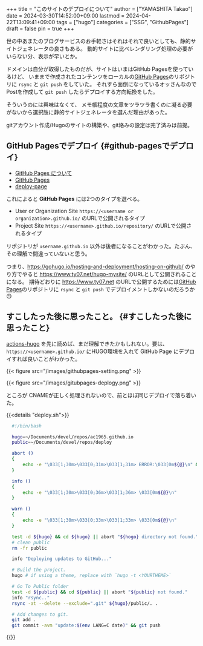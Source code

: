 +++
title = "このサイトのデプロイについて"
author = ["YAMASHITA Takao"]
date = 2024-03-30T14:52:00+09:00
lastmod = 2024-04-22T13:09:41+09:00
tags = ["hugo"]
categories = ["SSG", "GithubPages"]
draft = false
pin = true
+++

世の中あまたのブログサービスのお手軽さはそれはそれで良いとしても、静的サイトジェネレータの良さもある。
動的サイトに比べレンダリング処理の必要がいらない分、表示が早いとか。

ドメインは自分が取得したものだが、サイトはいまはGitHub Pagesを使っているけど、
いままで作成されたコンテンツをローカルの[GitHub Pages](https://github.com/ac1965/ac1965.github.io)のリポジトリに `rsync` と `git push` をしていた。
それすら面倒になっているオッさんなのでPostを作成して `git push` したらデプロイする方向転換をした。

そういうのには興味はなくて、
メモ帳程度の文章をツラツラ書くのに凝る必要がないから選択肢に静的サイトジェネレータを選んだ理由があった。

gitアカウント作成/Hugoのサイトの構築や、git絡みの設定は完了済みは前提。


## GitHub Pagesでデプロイ {#github-pagesでデプロイ}

-   [GitHub Pages について](https://docs.github.com/ja/pages/getting-started-with-github-pages/about-github-pages)
-   [GitHub Pages](https://pages.github.com)
-   [deploy-page](https://github.com/actions/deploy-pages)

これによると **GitHub Pages** には2つのタイプを選べる。

-   User or Organization Site
    `https://<username or organization>.github.io/` のURLで公開されるタイプ
-   Project Site
    `https://<username>.github.io/repository/` のURLで公開されるタイプ

リポジトリが `username.github.io` 以外は後者になることがわかった。たぶん、その理解で間違っていないと思う。

つまり、<https://gohugo.io/hosting-and-deployment/hosting-on-github/> のやり方でやると <https://www.ty07.net/hugo-mysite/> のURLとして公開されることになる。
期待どおりに <https://www.ty07.net> のURLで公開するためには[GitHub Pages](https://github.com/ac1965/ac1965.github.io)のリポジトリに `rsync` と `git push`
でデプロイメントしかないのだろうか😓


## すこしたった後に思ったこと。 {#すこしたった後に思ったこと}

[actions-hugo](https://github.com/peaceiris/actions-hugo) を先に読めば、まだ理解できたかもしれない。要は、 `https://<username>.github.io/` にHUGO環境を入れて
GitHub Page にデプロイすれば良いことがわかった。

{{< figure src="/images/githubpages-setting.png" >}}

{{< figure src="/images/gitubpages-deplogy.png" >}}

ところが CNAMEが正しく処理されないので、前とほぼ同じデプロイで落ち着いた。

{{<details "deploy.sh">}}
```sh
  #!/bin/bash

  hugo=~/Documents/devel/repos/ac1965.github.io
  public=~/Documents/devel/repos/deploy

  abort ()
  {
      echo -e "\033[1;30m>\033[0;31m>\033[1;31m> ERROR:\033[0m${@}\n" && exit
  }

  info ()
  {
      echo -e "\033[1;30m>\033[0;36m>\033[1;36m> \033[0m${@}\n"
  }

  warn ()
  {
      echo -e "\033[1;30m>\033[0;33m>\033[1;33m> \033[0m${@}\n"
  }

  test -d ${hugo} && cd ${hugo} || abort "${hogo} directory not found."
  # clean public
  rm -fr public

  info "Deploying updates to GitHub..."

  # Build the project.
  hugo # if using a theme, replace with `hugo -t <YOURTHEME>`

  # Go To Public folder
  test -d ${public} && cd ${public} || abort "${public} not found."
  info "rsync.."
  rsync -at --delete --exclude=".git" ${hugo}/public/. .

  # Add changes to git.
  git add .
  git commit -avm "update:$(env LANG=C date)" && git push
```
{{</details>}}
